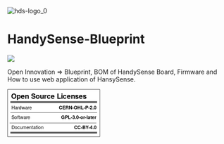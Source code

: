 ![hds-logo_0](https://user-images.githubusercontent.com/80938836/111745948-ea8a5f00-88bf-11eb-83e5-bc22db83b2fd.png)
# HandySense-Blueprint
![](https://komarev.com/ghpvc/?username=your-github-HandySense-Blueprint&color=brightgreen) 

Open Innovation => Blueprint, BOM of HandySense Board, Firmware and How to use web application of HansySense.

<!--?xml version="1.0" encoding="UTF-8" standalone="no"?-->
<svg xmlns:dc="http://purl.org/dc/elements/1.1/" xmlns:cc="http://creativecommons.org/ns#" xmlns:rdf="http://www.w3.org/1999/02/22-rdf-syntax-ns#" xmlns:svg="http://www.w3.org/2000/svg" xmlns="http://www.w3.org/2000/svg" viewBox="0 0 210.51138 109.06277" height="109.06277" width="210.51138" xml:space="preserve" id="svg1011" version="1.1"><metadata id="metadata1017"><rdf:rdf><cc:work rdf:about=""><dc:format>image/svg+xml</dc:format><dc:type rdf:resource="http://purl.org/dc/dcmitype/StillImage"></dc:type><dc:title></dc:title></cc:work></rdf:rdf></metadata><defs id="defs1015"><clipPath id="clipPath1029" clipPathUnits="userSpaceOnUse"><path id="path1027" d="M 0,0 H 365760 V 205740 H 0 Z"></path></clipPath></defs><g transform="matrix(1.3333333,0,0,-1.3333333,-3.4343762,536.56561)" id="g1019"><g transform="matrix(1,0,0,-1,0,405)" id="g1021"><g transform="scale(0.0019685)" id="g1023"><g clip-path="url(#clipPath1029)" id="g1025"><g id="g1037"><g id="g1039"><path id="path1041" style="fill:#ffffff;fill-opacity:1;fill-rule:evenodd;stroke:none" d="M 1499,1499 H 81323 V 42671 H 1499 Z"></path></g><path id="path1043" style="fill:none;stroke:#595959;stroke-width:381;stroke-linecap:butt;stroke-linejoin:round;stroke-miterlimit:8;stroke-dasharray:none;stroke-opacity:1" d="M 1499,1499 H 81323 V 42671 H 1499 Z"></path></g><g id="g1045"><g id="g1047"><g id="g1049"><path id="path1051" style="fill:#000000;fill-opacity:0;fill-rule:evenodd;stroke:none" d="M 3882.196,12543.278 H 78942.195"></path></g></g><path id="path1053" style="fill:none;stroke:#595959;stroke-width:1524;stroke-linecap:butt;stroke-linejoin:round;stroke-miterlimit:8;stroke-dasharray:none;stroke-opacity:1" d="M 3882.196,12543.278 H 78942.195"></path></g><g id="g1055"><g id="g1057"><g id="g1059"><path id="path1061" style="fill:#000000;fill-opacity:0;fill-rule:evenodd;stroke:none" d="M 4509.141,3507.0806 H 78309.14 V 11043.08 H 4509.141 Z"></path></g></g></g><g transform="scale(381)" id="g1063"><g transform="translate(11.835016,9.204936)" id="g1065"><g id="g1067"><text id="text1071" style="font-variant:normal;font-weight:bold;font-size:16px;font-family:'Helvetica Neue','Helvetica',Arial,sans-serif;-inkscape-font-specification:HelveticaNeue-Bold;writing-mode:lr-tb;fill:#000000;fill-opacity:1;fill-rule:nonzero;stroke:none" transform="translate(0,15.749763)"><tspan id="tspan1069" y="0" x="0 12.432 22.191999 31.375999 40.848 45.279999 55.647999 65.407997 74.879997 80.991997 90.176003 99.360001 103.792 113.264 117.376 126.56 135.744 145.216 153.808 162.992 171.584">Open Source Licenses </tspan></text></g></g></g><g transform="scale(381)" id="g1073"></g><g id="g1075"><g id="g1077"><g id="g1079"><path id="path1081" style="fill:#000000;fill-opacity:0;fill-rule:evenodd;stroke:none" d="M 4811.468,13579.788 H 40151.47 v 7535.999 H 4811.468 Z"></path></g></g></g><g transform="scale(381)" id="g1083"><g transform="translate(12.628525,35.642487)" id="g1085"><g id="g1087"><text id="text1091" style="font-variant:normal;font-weight:normal;font-size:10.6667px;font-family:'Helvetica Neue','Helvetica',Arial,sans-;-inkscape-font-specification:HelveticaNeue;writing-mode:lr-tb;fill:#000000;fill-opacity:1;fill-rule:nonzero;stroke:none" transform="translate(0,13.629764)"><tspan id="tspan1089" y="0" x="0 7.7013335 13.429334 16.789333 23.104 31.178667 36.90667 40.266666">Hardware</tspan></text></g></g></g><g transform="scale(381)" id="g1093"></g><g id="g1095"><g id="g1097"><g id="g1099"><path id="path1101" style="fill:#000000;fill-opacity:0;fill-rule:evenodd;stroke:none" d="M 4811.468,22147.285 H 40151.47 v 7536 H 4811.468 Z"></path></g></g></g><g transform="scale(381)" id="g1103"><g transform="translate(12.628525,58.129356)" id="g1105"><g id="g1107"><text id="text1111" style="font-variant:normal;font-weight:normal;font-size:10.6667px;font-family:'Helvetica Neue','Helvetica',Arial,sans-;-inkscape-font-specification:HelveticaNeue;writing-mode:lr-tb;fill:#000000;fill-opacity:1;fill-rule:nonzero;stroke:none" transform="translate(0,13.629764)"><tspan id="tspan1109" y="0" x="0 6.9013333 13.024 16.170668 19.52 27.594667 33.322666 36.682667">Software</tspan></text></g></g></g><g transform="scale(381)" id="g1113"></g><g id="g1115"><g id="g1117"><g id="g1119"><path id="path1121" style="fill:#000000;fill-opacity:0;fill-rule:evenodd;stroke:none" d="m 4811.227,30714.783 h 35340 v 7535.997 h -35340 z"></path></g></g></g><g transform="scale(381)" id="g1123"><g transform="translate(12.627893,80.61623)" id="g1125"><g id="g1127"><text id="text1131" style="font-variant:normal;font-weight:normal;font-size:10.6667px;font-family:'Helvetica Neue','Helvetica',Arial,sans-;-inkscape-font-specification:HelveticaNeue;writing-mode:lr-tb;fill:#000000;fill-opacity:1;fill-rule:nonzero;stroke:none" transform="translate(0,13.629764)"><tspan id="tspan1129" y="0" x="0 7.5093336 13.632 19.360001 25.290667 34.389336 40.117336 46.048 49.397335 55.125336 58.474667 60.84267 66.965332">Documentation</tspan></text></g></g></g><g transform="scale(381)" id="g1133"></g><g id="g1135"><g id="g1137"><g id="g1139"><path id="path1141" style="fill:#000000;fill-opacity:0;fill-rule:evenodd;stroke:none" d="M 3882.196,39149.8 H 78942.195"></path></g></g><path id="path1143" style="fill:none;stroke:#595959;stroke-width:1524;stroke-linecap:butt;stroke-linejoin:round;stroke-miterlimit:8;stroke-dasharray:none;stroke-opacity:1" d="M 3882.196,39149.8 H 78942.195"></path></g><g id="g1145"><g id="g1147"><g id="g1149"><path id="path1151" style="fill:#000000;fill-opacity:0;fill-rule:evenodd;stroke:none" d="M 3255.2507,30714.947 H 78315.25"></path></g></g><path id="path1153" style="fill:none;stroke:#595959;stroke-width:381;stroke-linecap:butt;stroke-linejoin:round;stroke-miterlimit:8;stroke-dasharray:none;stroke-opacity:1" d="M 3255.2507,30714.947 H 78315.25"></path></g><g id="g1155"><g id="g1157"><g id="g1159"><path id="path1161" style="fill:#000000;fill-opacity:0;fill-rule:evenodd;stroke:none" d="M 3882.196,21745.566 H 78942.195"></path></g></g><path id="path1163" style="fill:none;stroke:#595959;stroke-width:381;stroke-linecap:butt;stroke-linejoin:round;stroke-miterlimit:8;stroke-dasharray:none;stroke-opacity:1" d="M 3882.196,21745.566 H 78942.195"></path></g><g id="g1165"><g id="g1167"><g id="g1169"><path id="path1171" style="fill:#000000;fill-opacity:0;fill-rule:evenodd;stroke:none" d="M 42970.066,13638.395 H 78310.06 v 7536.001 H 42970.066 Z"></path></g></g></g><g transform="matrix(381,0,0,381,1709.972,0)" id="g1173"><g transform="translate(112.78233,35.796314)" id="g1175"><g id="g1177"><text y="0" x="71.357224" id="text1181" style="font-variant:normal;font-weight:bold;font-size:10.6667px;font-family:'Helvetica Neue','Helvetica',Arial,sans-;-inkscape-font-specification:HelveticaNeue-Bold;text-align:end;writing-mode:lr-tb;text-anchor:end;fill:#000000;fill-opacity:1;fill-rule:nonzero;stroke:none" transform="translate(16.971207,13.629764)"><tspan y="0" x="71.357224" id="tspan1179">CERN-OHL-P-2.0</tspan></text></g></g><text id="text1788" y="-45.219803" x="138.91757" style="font-style:normal;font-weight:normal;font-size:40.0001px;line-height:1.25;font-family:sans-serif;fill:#000000;fill-opacity:1;stroke:none;stroke-width:1" xml:space="preserve"><tspan style="stroke-width:1" y="-45.219803" x="138.91757" id="tspan1786"></tspan></text></g><g transform="scale(381)" id="g1183"></g><g id="g1185"><g id="g1187"><g id="g1189"><path id="path1191" style="fill:#000000;fill-opacity:0;fill-rule:evenodd;stroke:none" d="M 42970.066,22205.893 H 78310.06 v 7536 H 42970.066 Z"></path></g></g></g><g transform="scale(381)" id="g1193"><g transform="translate(112.78233,58.283184)" id="g1195"><g id="g1197"><text y="13.629764" x="92.784546" id="text1201" style="font-variant:normal;font-weight:bold;font-size:10.6667px;font-family:'Helvetica Neue','Helvetica',Arial,sans-;-inkscape-font-specification:HelveticaNeue-Bold;text-align:end;writing-mode:lr-tb;text-anchor:end;fill:#000000;fill-opacity:1;fill-rule:nonzero;stroke:none"><tspan style="text-align:end;text-anchor:end" y="13.629764" x="92.784546" id="tspan1199">GPL-3.0-or-later</tspan></text></g></g></g><g transform="scale(381)" id="g1203"></g><g id="g1205"><g id="g1207"><g id="g1209"><path id="path1211" style="fill:#000000;fill-opacity:0;fill-rule:evenodd;stroke:none" d="M 42969.824,30773.39 H 78309.83 v 7536 H 42969.824 Z"></path></g></g></g><g transform="matrix(381,0,0,381,135.54911,0)" id="g1213"><g transform="translate(112.78169,80.77006)" id="g1215"><g id="g1217"><text y="13.629764" x="92.765083" id="text1221" style="font-variant:normal;font-weight:bold;font-size:10.6667px;font-family:'Helvetica Neue','Helvetica',Arial,sans-;-inkscape-font-specification:HelveticaNeue-Bold;writing-mode:lr-tb;fill:#000000;fill-opacity:1;fill-rule:nonzero;stroke:none"><tspan style="text-align:end;text-anchor:end" y="13.629764" x="92.765083" id="tspan1219">CC-BY-4.0</tspan></text></g></g></g><g transform="scale(381)" id="g1223"></g></g></g></g></g></svg>
